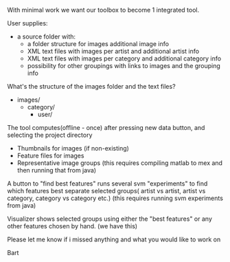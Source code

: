 With minimal work we want our toolbox to become 1 integrated tool.

User supplies:
  * a source folder with:
    * a folder structure for images additional image info
    * XML text files with images per artist and additional artist info
    * XML text files with images per category and additional category info
    * possibility for other groupings with links to images and the grouping info

What's the structure of the images folder and the text files?
  * images/
    * category/
      * user/

The tool computes(offline - once) after pressing new data button, and selecting the project directory
- Thumbnails for images (if non-existing)
- Feature files for images
- Representative image groups
(this requires compiling matlab to mex and then running that from java)

A button to "find best features" runs several svm "experiments" to find which features best separate selected groups( artist vs artist, artist vs category, category vs category etc.)
(this requires running svm experiments from java)

Visualizer shows selected groups using either the "best features" or any other features chosen by hand.
(we have this)

Please let me know if i missed anything and what you would like to work on

Bart